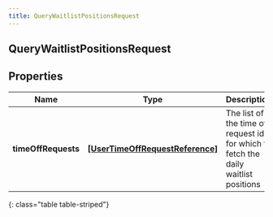 ```yaml
---
title: QueryWaitlistPositionsRequest
---
```

## QueryWaitlistPositionsRequest

## Properties

|Name | Type | Description | Notes|
|------------ | ------------- | ------------- | -------------|
| **timeOffRequests** | [**[UserTimeOffRequestReference]**](UserTimeOffRequestReference.html) | The list of the time off request ids for which to fetch the daily waitlist positions | |
{: class="table table-striped"}



